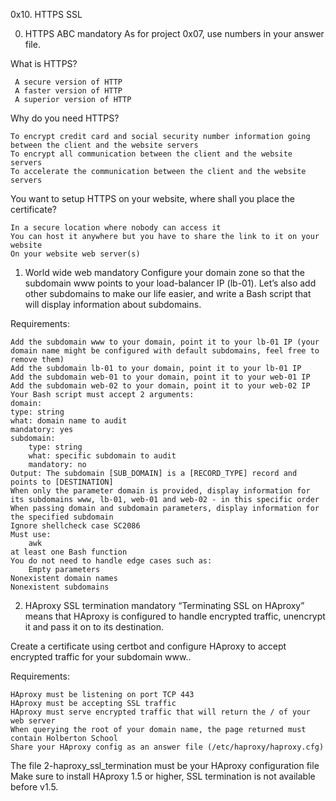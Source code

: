0x10. HTTPS SSL

0. HTTPS ABC mandatory
As for project 0x07, use numbers in your answer file.

What is HTTPS?

     A secure version of HTTP
     A faster version of HTTP
     A superior version of HTTP

Why do you need HTTPS?

    To encrypt credit card and social security number information going between	the client and the website servers
    To encrypt all communication between the client and the website servers
    To accelerate the communication between the client and the website servers
You want to setup HTTPS on your website, where shall you place the certificate?

    In a secure location where nobody can access it
    You can host it anywhere but you have to share the link to it on your website
    On your website web server(s)

1. World wide web mandatory
Configure your domain zone so that the subdomain www points to your load-balancer IP (lb-01). Let’s also add other subdomains to make our life easier, and write a Bash script that will display information about subdomains.

Requirements:

    Add the subdomain www to your domain, point it to your lb-01 IP (your domain name might be configured with default subdomains, feel free to remove them)
    Add the subdomain lb-01 to your domain, point it to your lb-01 IP
    Add the subdomain web-01 to your domain, point it to your web-01 IP
    Add the subdomain web-02 to your domain, point it to your web-02 IP
    Your Bash script must accept 2 arguments:
    domain:
	type: string
	what: domain name to audit
	mandatory: yes
    subdomain:
        type: string
    	what: specific subdomain to audit
    	mandatory: no
    Output: The subdomain [SUB_DOMAIN] is a [RECORD_TYPE] record and points to [DESTINATION]
    When only the parameter domain is provided, display information for its subdomains www, lb-01, web-01 and web-02 - in this specific order
    When passing domain and subdomain parameters, display information for the specified subdomain
    Ignore shellcheck case SC2086
    Must use:
        awk
	at least one Bash function
    You do not need to handle edge cases such as:
        Empty parameters
	Nonexistent domain names
	Nonexistent subdomains

2. HAproxy SSL termination mandatory
“Terminating SSL on HAproxy” means that HAproxy is configured to handle encrypted traffic, unencrypt it and pass it on to its destination.

Create a certificate using certbot and configure HAproxy to accept encrypted traffic for your subdomain www..

Requirements:

    HAproxy must be listening on port TCP 443
    HAproxy must be accepting SSL traffic
    HAproxy must serve encrypted traffic that will return the / of your web server
    When querying the root of your domain name, the page returned must contain Holberton School
    Share your HAproxy config as an answer file (/etc/haproxy/haproxy.cfg)

The file 2-haproxy_ssl_termination must be your HAproxy configuration file
Make sure to install HAproxy 1.5 or higher, SSL termination is not available before v1.5.